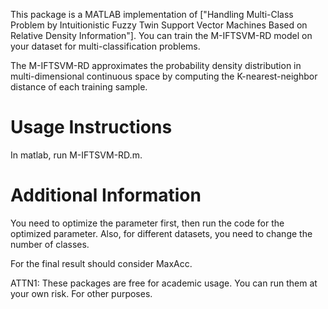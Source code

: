 This package is a MATLAB implementation of ["Handling Multi-Class Problem by Intuitionistic Fuzzy Twin Support Vector Machines Based on
Relative Density Information"]. You can train the M-IFTSVM-RD model on your dataset for multi-classification problems.

The M-IFTSVM-RD approximates the probability density distribution in multi-dimensional continuous space by computing the K-nearest-neighbor distance of each training sample.

# Usage Instructions

In matlab, run M-IFTSVM-RD.m.



# Additional Information


You need to optimize the parameter first, then run the code for the optimized parameter. Also, for different datasets, you need to change the number of classes.

For the final result should consider MaxAcc.

ATTN1: These packages are free for academic usage. You can run them at your own risk. For other
purposes.


